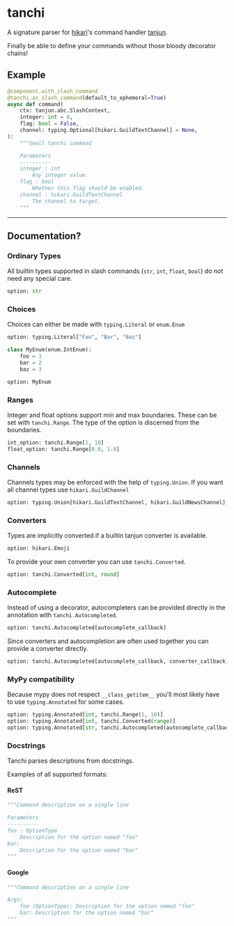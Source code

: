 # tanchi

A signature parser for [hikari](https://github.com/hikari-py/hikari)'s command handler [tanjun](https://github.com/FasterSpeeding/tanjun).

Finally be able to define your commands without those bloody decorator chains!

## Example

```py
@component.with_slash_command
@tanchi.as_slash_command(default_to_ephemeral=True)
async def command(
    ctx: tanjun.abc.SlashContext,
    integer: int = 0,
    flag: bool = False,
    channel: typing.Optional[hikari.GuildTextChannel] = None,
):
    """Small tanchi command

    Parameters
    ----------
    integer : int
        Any integer value.
    flag : bool
        Whether this flag should be enabled.
    channel : hikari.GuildTextChannel
        The channel to target.
    """
```

---

## Documentation?

### Ordinary Types

All builtin types supported in slash commands (`str`, `int`, `float`, `bool`) do not need any special care.

```py
option: str
```

### Choices

Choices can either be made with `typing.Literal` or `enum.Enum`

```py
option: typing.Literal["Foo", "Bar", "Baz"]
```

```py
class MyEnum(enum.IntEnum):
    foo = 1
    bar = 2
    baz = 3

option: MyEnum
```

### Ranges

Integer and float options support min and max boundaries. These can be set with `tanchi.Range`.
The type of the option is discerned from the boundaries.

```py
int_option: tanchi.Range[1, 10]
float_option: tanchi.Range[0.0, 1.0]
```

### Channels

Channels types may be enforced with the help of `typing.Union`. If you want all channel types use `hikari.GuildChannel`

```py
option: typing.Union[hikari.GuildTextChannel, hikari.GuildNewsChannel]
```

### Converters

Types are implicitly converted if a builtin tanjun converter is available.

```py
option: hikari.Emoji
```

To provide your own converter you can use `tanchi.Converted`.

```py
option: tanchi.Converted[int, round]
```

### Autocomplete

Instead of using a decorator, autocompleters can be provided directly in the annotation with `tanchi.Autocompleted`.

```py
option: tanchi.Autocompleted[autocomplete_callback]
```

Since converters and autocompletion are often used together you can provide a converter directly.

```py
option: tanchi.Autocompleted[autocomplete_callback, converter_callback]
```

### MyPy compatibility

Because mypy does not respect `__class_getitem__` you'll most likely have to use `typing.Annotated` for some cases.

```py
option: typing.Annotated[int, tanchi.Range(1, 10)]
option: typing.Annotated[int, tanchi.Converted(range)]
option: typing.Annotated[str, tanchi.Autocompleted(autocomplete_callback)]
```

### Docstrings

Tanchi parses descriptions from docstrings.

Examples of all supported formats:

#### ReST

```py
"""Command description on a single line

Parameters
----------
foo : OptionType
    Description for the option named "foo"
bar:
    Description for the option named "bar"
"""
```

#### Google

```py
"""Command description on a single line

Args:
    foo (OptionType): Description for the option named "foo"
    bar: Description for the option named "bar"
"""
```
